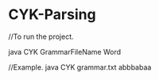 # CYK-Parsing

//To run the project.

java CYK GrammarFileName Word

//Example.
java CYK grammar.txt abbbabaa
